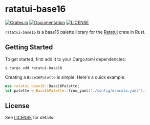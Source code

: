 # ratatui-base16

[![Crates.io](https://img.shields.io/crates/v/ratatui-base16.svg)](https://crates.io/crates/ratatui-base16)
[![Documentation](https://docs.rs/ratatui-base16/badge.svg)](https://docs.rs/ratatui-base16)
[![LICENSE](https://img.shields.io/crates/l/ratatui-base16.svg)](./LICENSE)

`ratatui-base16` is a base16 palette library for the [Ratatui](https://github.com/ratatui-org/ratatui) crate in Rust.

## Getting Started

To get started, first add it to your Cargo.toml dependencies:

```shell
$ cargo add ratatui-base16
```

Creating a `Base16Palette` is simple. Here's a quick example:

```rust
use ratatui_base16::Base16Palette;
let palette = Base16Palette::from_yaml("./config/dracula.yaml");
```

## License

See [LICENSE](LICENSE) for details.
